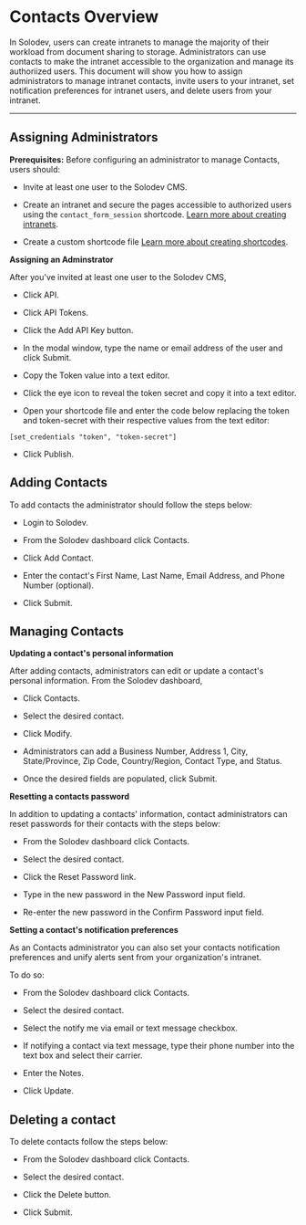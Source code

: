 # Contacts Overview 

In Solodev, users can create intranets to manage the majority of their workload from document sharing to storage. Administrators can use contacts to make the intranet accessible to the organization and manage its authoriized users. This document will show you how to assign administrators to manage intranet contacts, invite users to your intranet, set notification preferences for intranet users, and delete users from your intranet. 

---

## Assigning Administrators

**Prerequisites:**
Before configuring an administrator to manage Contacts, users should: 

- Invite at least one user to the Solodev CMS. 

- Create an intranet and secure the pages accessible to authorized users using the `contact_form_session` shortcode. [Learn more about creating intranets](https://cms.solodev.net/resources/#intranets).

- Create a custom shortcode file [Learn more about creating shortcodes](https://cms.solodev.net/resources/#building-custom-shortcodes). 

**Assigning an Adminstrator**

After you've invited at least one user to the Solodev CMS, 

- Click API. 

- Click API Tokens. 

- Click the Add API Key button. 

- In the modal window, type the name or email address of the user and click Submit. 

- Copy the Token value into a text editor. 

- Click the eye icon to reveal the token secret and copy it into a text editor. 

- Open your shortcode file and enter the code below replacing the token and token-secret with their respective values from the text editor: 

`[set_credentials "token", "token-secret"]`

- Click Publish. 


## Adding Contacts

To add contacts the administrator should follow the steps below: 

- Login to Solodev. 

- From the Solodev dashboard click Contacts. 

- Click Add Contact. 

- Enter the contact's First Name, Last Name, Email Address, and Phone Number (optional).

- Click Submit. 



## Managing Contacts

**Updating a contact's personal information**

After adding contacts, administrators can edit or update a contact's personal information. From the Solodev dashboard, 

- Click Contacts. 

- Select the desired contact. 

- Click Modify. 

- Administrators can add a Business Number, Address 1, City, State/Province, Zip Code, Country/Region, Contact Type, and Status. 

- Once the desired fields are populated, click Submit. 

**Resetting a contacts password**

In addition to updating a contacts' information, contact administrators can reset passwords for their contacts with the steps below: 

- From the Solodev dashboard click Contacts. 

- Select the desired contact. 

- Click the Reset Password link. 

- Type in the new password in the New Password input field. 

- Re-enter the new password in the Confirm Password input field. 

**Setting a contact's notification preferences**

As an Contacts administrator you can also set your contacts notification preferences and unify alerts sent from your organization's intranet. 

To do so: 

- From the Solodev dashboard click Contacts. 

- Select the desired contact. 

- Select the notify me via email or text message checkbox. 

- If notifying a contact via text message, type their phone number into the text box and select their carrier. 

- Enter the Notes. 

- Click Update. 


## Deleting a contact

To delete contacts follow the steps below: 

- From the Solodev dashboard click Contacts. 

- Select the desired contact.

- Click the Delete button. 

- Click Submit. 





